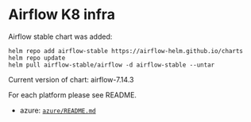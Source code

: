 # Airflow K8 infra

Airflow stable chart was added:
```
helm repo add airflow-stable https://airflow-helm.github.io/charts
helm repo update
helm pull airflow-stable/airflow -d airflow-stable --untar
```

Current version of chart: airflow-7.14.3

For each platform please see README.
- azure: [`azure/README.md`](azure/README.md)

